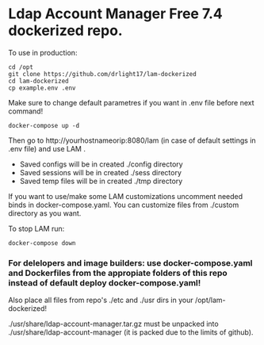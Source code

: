 # Ldap Account Manager Free 7.4 dockerized repo.

To use in production:
```
cd /opt
git clone https://github.com/drlight17/lam-dockerized
cd lam-dockerized
cp example.env .env
```

Make sure to change default parametres if you want in .env file before next command!

```
docker-compose up -d
```

Then go to http://yourhostnameorip:8080/lam (in case of default settings in .env file) and use LAM .

- Saved configs will be in created ./config directory
- Saved sessions will be in created ./sess directory
- Saved temp files will be in created ./tmp directory

If you want to use/make some LAM customizations uncomment needed binds in docker-compose.yaml. You can customize files from ./custom directory as you want.

To stop LAM run:
```
docker-compose down
```

### For delelopers and image builders: use docker-compose.yaml and Dockerfiles from the appropiate folders of this repo instead of default deploy docker-compose.yaml!

Also place all files from repo's ./etc and ./usr dirs in your /opt/lam-dockerized!

./usr/share/ldap-account-manager.tar.gz must be unpacked into ./usr/share/ldap-account-manager (it is packed due to the limits of github).
